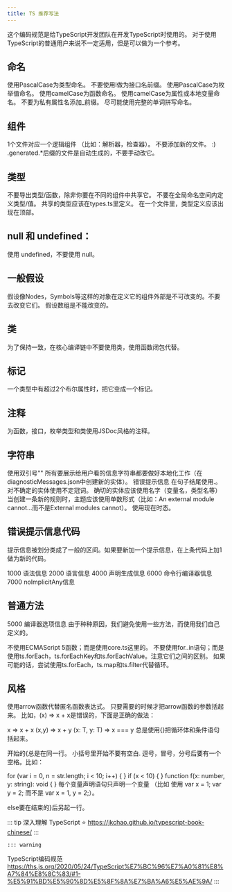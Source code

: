 ```yaml
---
title: TS 推荐写法
---
```


这个编码规范是给TypeScript开发团队在开发TypeScript时使用的。 对于使用TypeScript的普通用户来说不一定适用，但是可以做为一个参考。

## 命名
使用PascalCase为类型命名。
不要使用I做为接口名前缀。
使用PascalCase为枚举值命名。
使用camelCase为函数命名。
使用camelCase为属性或本地变量命名。
不要为私有属性名添加_前缀。
尽可能使用完整的单词拼写命名。
## 组件
1个文件对应一个逻辑组件 （比如：解析器，检查器）。
不要添加新的文件。 :)
.generated.*后缀的文件是自动生成的，不要手动改它。
## 类型
不要导出类型/函数，除非你要在不同的组件中共享它。
不要在全局命名空间内定义类型/值。
共享的类型应该在types.ts里定义。
在一个文件里，类型定义应该出现在顶部。
## null 和 undefined：
使用 undefined，不要使用 null。
## 一般假设
假设像Nodes，Symbols等这样的对象在定义它的组件外部是不可改变的。不要去改变它们。
假设数组是不能改变的。
## 类
为了保持一致，在核心编译链中不要使用类，使用函数闭包代替。
## 标记
一个类型中有超过2个布尔属性时，把它变成一个标记。
## 注释
为函数，接口，枚举类型和类使用JSDoc风格的注释。

## 字符串
使用双引号""
所有要展示给用户看的信息字符串都要做好本地化工作（在diagnosticMessages.json中创建新的实体）。
错误提示信息
在句子结尾使用.。
对不确定的实体使用不定冠词。
确切的实体应该使用名字（变量名，类型名等）
当创建一条新的规则时，主题应该使用单数形式（比如：An external module cannot...而不是External modules cannot）。
使用现在时态。
## 错误提示信息代码
提示信息被划分类成了一般的区间。如果要新加一个提示信息，在上条代码上加1做为新的代码。

1000 语法信息
2000 语言信息
4000 声明生成信息
6000 命令行编译器信息
7000 noImplicitAny信息
## 普通方法
5000 编译器选项信息
由于种种原因，我们避免使用一些方法，而使用我们自己定义的。

不使用ECMAScript 5函数；而是使用core.ts这里的。
不要使用for..in语句；而是使用ts.forEach，ts.forEachKey和ts.forEachValue。注意它们之间的区别。
如果可能的话，尝试使用ts.forEach，ts.map和ts.filter代替循环。
## 风格
使用arrow函数代替匿名函数表达式。
只要需要的时候才把arrow函数的参数括起来。
比如，(x) => x + x是错误的，下面是正确的做法：

x => x + x
(x,y) => x + y
<T>(x: T, y: T) => x === y
总是使用{}把循环体和条件语句括起来。

开始的{总是在同一行。
小括号里开始不要有空白.
逗号，冒号，分号后要有一个空格。比如：

for (var i = 0, n = str.length; i < 10; i++) { }
if (x < 10) { }
function f(x: number, y: string): void { }
每个变量声明语句只声明一个变量
（比如 使用 var x = 1; var y = 2; 而不是 var x = 1, y = 2;）。

else要在结束的}后另起一行。



  ::: tip
 深入理解 TypeScript ⭐️
  <https://jkchao.github.io/typescript-book-chinese/>
  :::

    ::: warning
 TypeScript编码规范 
  <https://ths.js.org/2020/05/24/TypeScript%E7%BC%96%E7%A0%81%E8%A7%84%E8%8C%83/#1-%E5%91%BD%E5%90%8D%E5%8F%8A%E7%BA%A6%E5%AE%9A/>
  :::